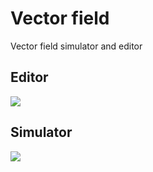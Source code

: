 # Vector field

Vector field simulator and editor

## Editor

![](http://puu.sh/kVFGS/ebc0fa20c0.png)

## Simulator

![](http://puu.sh/kVFHC/7f7a97051c.jpg)
